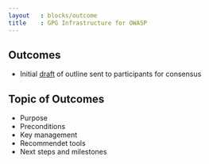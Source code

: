 ```yaml
---
layout   : blocks/outcome
title    : GPG Infrastructure for OWASP
---
```


## Outcomes

* Initial [draft](https://docs.google.com/document/d/1GXeCF1_EqNdZ0RZLz1iRzA5hC2Qz817NdRvwHwrQnMA) of outline sent to participants for consensus

## Topic of Outcomes

* Purpose
* Preconditions
* Key management
* Recommendet tools
* Next steps and milestones
